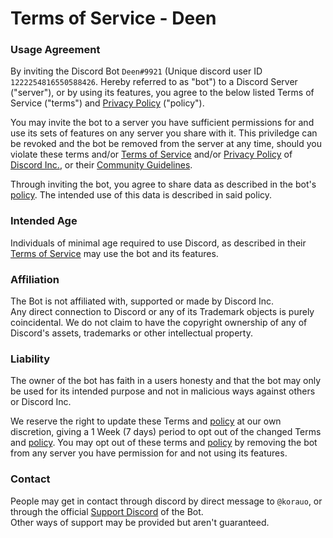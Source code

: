 [Terms of Service]: https://discord.com/terms
[Privacy Policy]: https://discord.com/privacy
[Community Guidelines]: https://discord.com/guidelines
[discord]: https://discord.com
[support]: https://discord.gg/tqwquUfqGq
[language]: https://discord.com/developers/docs/dispatch/field-values#predefined-field-values-accepted-locales

# Terms of Service - Deen

### Usage Agreement

By inviting the Discord Bot `Deen#9921` (Unique discord user ID `1222254816550588426`. Hereby referred to as "bot") to a Discord Server ("server"), or by using its features, you agree to the below listed Terms of Service ("terms") and [Privacy Policy](/docs/legal/privacy-policy) ("policy").

You may invite the bot to a server you have sufficient permissions for and use its sets of features on any server you share with it. This priviledge can be revoked and the bot be removed from the server at any time, should you violate these terms and/or [Terms of Service] and/or [Privacy Policy] of [Discord Inc.][discord], or their [Community Guidelines].

Through inviting the bot, you agree to share data as described in the bot's [policy](/docs/legal/privacy-policy). The intended use of this data is described in said policy.

### Intended Age

Individuals of minimal age required to use Discord, as described in their [Terms of Service] may use the bot and its features.  

### Affiliation

The Bot is not affiliated with, supported or made by Discord Inc.  
Any direct connection to Discord or any of its Trademark objects is purely coincidental. We do not claim to have the copyright ownership of any of Discord's assets, trademarks or other intellectual property.

### Liability

The owner of the bot has faith in a users honesty and that the bot may only be used for its intended purpose and not in malicious ways against others or Discord Inc.

We reserve the right to update these Terms and [policy](/docs/legal/privacy-policy) at our own discretion, giving a 1 Week (7 days) period to opt out of the changed Terms and [policy](/docs/legal/privacy-policy). You may opt out of these terms and [policy](/docs/legal/privacy-policy) by removing the bot from any server you have permission for and not using its features.

### Contact

People may get in contact through discord by direct message to `@korauo`, or through the official [Support Discord][support] of the Bot.  
Other ways of support may be provided but aren't guaranteed.
